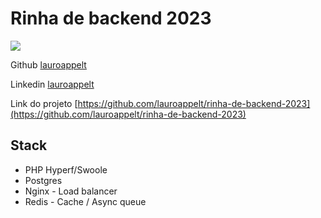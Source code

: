 # Rinha de backend 2023

![](/assets/php.jpeg)

Github [lauroappelt](https://github.com/lauroappelt)

Linkedin [lauroappelt](https://www.linkedin.com/in/lauro-henrique-appelt/)

Link do projeto [https://github.com/lauroappelt/rinha-de-backend-2023](https://github.com/lauroappelt/rinha-de-backend-2023)

## Stack
* PHP Hyperf/Swoole
* Postgres
* Nginx - Load balancer
* Redis - Cache / Async queue
